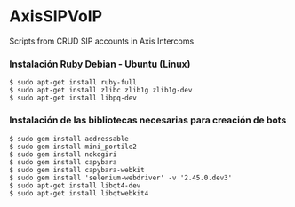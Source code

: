 # AxisSIPVoIP
Scripts from CRUD SIP accounts in Axis Intercoms

### Instalación Ruby Debian - Ubuntu (Linux)
```
$ sudo apt-get install ruby-full
$ sudo apt-get install zlibc zlib1g zlib1g-dev
$ sudo apt-get install libpq-dev
```

### Instalación de las bibliotecas necesarias para creación de bots
```
$ sudo gem install addressable
$ sudo gem install mini_portile2
$ sudo gem install nokogiri
$ sudo gem install capybara
$ sudo gem install capybara-webkit
$ sudo gem install 'selenium-webdriver' -v '2.45.0.dev3'
$ sudo apt-get install libqt4-dev
$ sudo apt-get install libqtwebkit4
```
